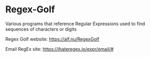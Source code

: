 # Regex-Golf
Various programs that reference Regular Expressions used to find sequences of characters or digits

Regex Golf website: https://alf.nu/RegexGolf

Email RegEx site: https://ihateregex.io/expr/email/#
